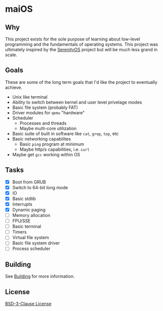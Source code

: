 # maiOS
## Why
This project exists for the sole purpose of learning about low-level programming and the fundamentals of operating systems. This project was ultimately inspired by the [SerenityOS](https://github.com/SerenityOS/serenity) project but will be much less grand in scale.

## Goals
These are some of the long term goals that I'd like the project to eventually achieve.
- Unix like terminal
- Ability to switch between kernel and user level privelage modes
- Basic file system (probably FAT)
- Driver modules for `qemu` "hardware"
- Scheduler
	- Processes and threads
	- Maybe multi-core utilization
- Basic suite of built in software like `cat`, `grep`, `top`, etc
- Basic networking capabilites
	- Basic `ping` program at minimum
	- Maybe http/s capabilities, i.e. `curl`
- Maybe get `gcc` working within OS

## Tasks
- [x] Boot from GRUB
- [x] Switch to 64-bit long mode
- [x] IO
- [x] Basic stdlib
- [x] Interrupts
- [x] Dynamic paging
- [ ] Memory allocation
- [ ] FPU/SSE
- [ ] Basic terminal
- [ ] Timers
- [ ] Virtual file system
- [ ] Basic file system driver
- [ ] Process scheduler

## Building
See [Building](docs/building.md) for more information.

## License
[BSD-3-Clause License](LICENSE)